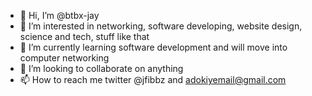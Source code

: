 - 👋 Hi, I’m @btbx-jay
- 👀 I’m interested in networking, software developing, website design, science and tech, stuff like that
- 🌱 I’m currently learning software development and will move into computer networking
- 💞️ I’m looking to collaborate on anything
- 📫 How to reach me twitter @jfibbz and adokiyemail@gmail.com

<!---
btbx-jay/btbx-jay is a ✨ special ✨ repository because its `README.md` (this file) appears on your GitHub profile.
You can click the Preview link to take a look at your changes.
--->
